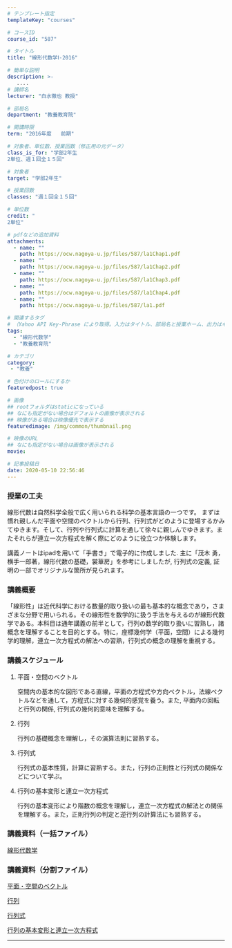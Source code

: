 ```yaml
---
# テンプレート指定
templateKey: "courses"

# コースID
course_id: "587"

# タイトル
title: "線形代数学Ⅰ-2016"

# 簡単な説明
description: >-
   ....
# 講師名
lecturer: "白水徹也 教授"

# 部局名
department: "教養教育院"

# 開講時限
term: "2016年度	前期"

# 対象者、単位数、授業回数（修正用の元データ）
class_is_for: "学部2年生
2単位、週１回全１５回"

# 対象者
target: "学部2年生"

# 授業回数
classes: "週１回全１５回"

# 単位数
credit: "
2単位"

# pdfなどの追加資料
attachments:
  - name: "" 
    path: https://ocw.nagoya-u.jp/files/587/la1Chap1.pdf
  - name: "" 
    path: https://ocw.nagoya-u.jp/files/587/la1Chap2.pdf
  - name: "" 
    path: https://ocw.nagoya-u.jp/files/587/la1Chap3.pdf
  - name: "" 
    path: https://ocw.nagoya-u.jp/files/587/la1Chap4.pdf
  - name: "" 
    path: https://ocw.nagoya-u.jp/files/587/la1.pdf

# 関連するタグ
# （Yahoo API Key-Phrase により取得。入力はタイトル、部局名と授業ホーム、出力はキーフレーズ（tags））
tags:
  - "線形代数学"
  - "教養教育院"

# カテゴリ
category:
 - "教養"

# 色付けのロールにするか
featuredpost: true

# 画像
## rootフォルダはstaticになっている
## なにも指定がない場合はデフォルトの画像が表示される
## 映像がある場合は映像優先で表示する
featuredimage: /img/common/thumbnail.png

# 映像のURL
## なにも指定がない場合は画像が表示される
movie: 

# 記事投稿日
date: 2020-05-10 22:56:46
---
```





### 授業の工夫

線形代数は自然科学全般で広く用いられる科学の基本言語の一つです。 まずは慣れ親しんだ平面や空間のベクトルから行列、行列式がどのように登場するかみてゆきます。そして、行列や行列式に計算を通して徐々に親しんでゆきます。またそれらが連立一次方程式を解く際にどのように役立つか体験します。

講義ノートはipadを用いて「手書き」で電子的に作成しました. 主に「茂木 勇，横手一郎著，線形代数の基礎，裳華房」を参考にしましたが, 行列式の定義, 証明の一部でオリジナルな箇所が見られます。






### 講義概要

「線形性」は近代科学における数量的取り扱いの最も基本的な概念であり，さまざまな分野で用いられる。その線形性を数学的に扱う手法を与えるのが線形代数学である。本科目は通年講義の前半として，行列の数学的取り扱いに習熟し，諸概念を理解することを目的とする。特に，座標幾何学（平面，空間）による幾何学的理解，連立一次方程式の解法への習熟，行列式の概念の理解を重視する。




### 講義スケジュール

1. 平面・空間のベクトル

	空間内の基本的な図形である直線，平面の方程式や方向ベクトル，法線ベクトルなどを通して，方程式に対する幾何的感覚を養う。また, 平面内の回転と行列の関係, 行列式の幾何的意味を理解する。

2. 行列

	行列の基礎概念を理解し，その演算法則に習熟する。

3. 行列式

	行列式の基本性質，計算に習熟する。また，行列の正則性と行列式の関係などについて学ぶ。

4. 行列の基本変形と連立一次方程式

	行列の基本変形により階数の概念を理解し，連立一次方程式の解法との関係を理解する。また，正則行列の判定と逆行列の計算法にも習熟する。



### 講義資料（一括ファイル）

[線形代数学](https://ocw.nagoya-u.jp/files/587/la1.pdf) 

### 講義資料（分割ファイル）

[平面・空間のベクトル](https://ocw.nagoya-u.jp/files/587/la1Chap1.pdf) 



[行列](https://ocw.nagoya-u.jp/files/587/la1Chap2.pdf) 



[行列式](https://ocw.nagoya-u.jp/files/587/la1Chap3.pdf) 



[行列の基本変形と連立一次方程式](https://ocw.nagoya-u.jp/files/587/la1Chap4.pdf) 










-----